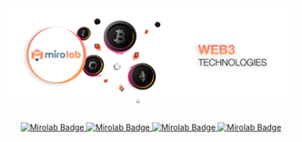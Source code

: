 <div align="center">
  <img src="https://github.com/mirolabgroup/.github/blob/720ef91983ca4b8eaa3e0e887bd2c57c8be3a56d/profile/LOGO3.png" alt="banner"/>
</br>
</br>
</div>
<div>
  <p align="center">
    <a href="#">
      <img src="https://img.shields.io/badge/TRADING-FB6022?logo=simkl&logoColor=fff&style=for-the-badge" alt="Mirolab Badge"" />
    </a>
    <a href="#">
      <img src="https://img.shields.io/badge/STAKING-FB6022?logo=alwaysdata&logoColor=fff&style=for-the-badge" alt="Mirolab Badge"" />
    </a>
    <a href="#">
      <img src="https://img.shields.io/badge/FARMING-FB6022?logo=simkl&logoColor=fff&style=for-the-badge" alt="Mirolab Badge"" />
    </a>
    <a href="#">
      <img src="https://img.shields.io/badge/OPTIONS-FB6022?logo=simkl&logoColor=fff&style=for-the-badge" alt="Mirolab Badge"" />
    </a>
  </p>
</div>
